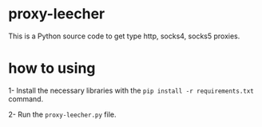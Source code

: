 # proxy-leecher
This is a Python source code to get type http, socks4, socks5 proxies.

# how to using
1- Install the necessary libraries with the `pip install -r requirements.txt` command.

2- Run the `proxy-leecher.py` file.
